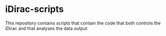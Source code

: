 # iDirac-scripts
This repository contains scripts that contain the code that both controls the iDirac and that analyses the data output
